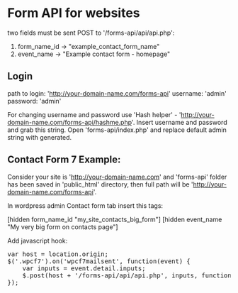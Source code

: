 # Form API for websites

two fields must be sent POST to '/forms-api/api/api.php':
1. form_name_id -> "example_contact_form_name"
2. event_name -> "Example contact form - homepage"

## Login

path to login: 'http://your-domain-name.com/forms-api'
username: 'admin'
password: 'admin'

For changing username and password use 'Hash helper' - 'http://your-domain-name.com/forms-api/hashme.php'.
Insert username and password and grab this string.
Open 'forms-api/index.php' and replace default admin string with generated.

## Contact Form 7 Example: 

Consider your site is 'http://your-domain-name.com' and 'forms-api' folder has been saved in 'public_html' directory, then full path will be 'http://your-domain-name.com/forms-api'.

In wordpress admin Contact form tab insert this tags:

[hidden form_name_id "my_site_contacts_big_form"]
[hidden event_name "My very big form on contacts page"]

Add javascript hook:

<pre>
var host = location.origin;
$('.wpcf7').on('wpcf7mailsent', function(event) {
	var inputs = event.detail.inputs;
	$.post(host + '/forms-api/api/api.php', inputs, function(data) {});
});
</pre>


